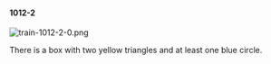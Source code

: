 #### 1012-2
![train-1012-2-0.png](https://github.com/lil-lab/nlvr/raw/master/nlvr/train/images/56/train-1012-2-0.png "train-1012-2-0.png")

There is a box with two yellow triangles and at least one blue circle.